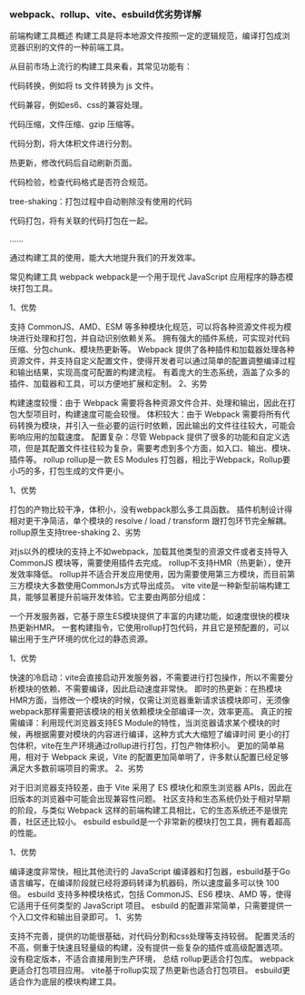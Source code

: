 ### webpack、rollup、vite、esbuild优劣势详解

前端构建工具概述
构建工具是将本地源文件按照一定的逻辑规范，编译打包成浏览器识别的文件的一种前端工具。

从目前市场上流行的构建工具来看，其常见功能有：

代码转换，例如将 ts 文件转换为 js 文件。

代码兼容，例如es6、css的兼容处理。

代码压缩，文件压缩、gzip 压缩等。

代码分割，将大体积文件进行分割。

热更新，修改代码后自动刷新页面。

代码检验，检查代码格式是否符合规范。

tree-shaking：打包过程中自动剔除没有使用的代码

代码打包，将有关联的代码打包在一起。

......

通过构建工具的使用，能大大地提升我们的开发效率。

常见构建工具
webpack
webpack是一个用于现代 JavaScript 应用程序的静态模块打包工具。

1、优势

支持 CommonJS、AMD、ESM 等多种模块化规范，可以将各种资源文件视为模块进行处理和打包，并自动识别依赖关系。
拥有强大的插件系统，可实现对代码压缩、分包chunk、模块热更新等。
Webpack 提供了各种插件和加载器处理各种资源文件，并支持自定义配置文件，使得开发者可以通过简单的配置调整编译过程和输出结果，实现高度可配置的构建流程。
有着庞大的生态系统，涵盖了众多的插件、加载器和工具，可以方便地扩展和定制。
2、劣势

构建速度较慢：由于 Webpack 需要将各种资源文件合并、处理和输出，因此在打包大型项目时，构建速度可能会较慢。
体积较大：由于 Webpack 需要将所有代码转换为模块，并引入一些必要的运行时依赖，因此输出的文件往往较大，可能会影响应用的加载速度。
配置复杂：尽管 Webpack 提供了很多的功能和自定义选项，但是其配置文件往往较为复杂，需要考虑到多个方面，如入口、输出、模块、插件等。
rollup
rollup是一款 ES Modules 打包器，相比于Webpack，Rollup要小巧的多，打包生成的文件更小。

1、优势

打包的产物比较干净，体积小，没有webpack那么多工具函数。
插件机制设计得相对更干净简洁，单个模块的 resolve / load / transform 跟打包环节完全解耦。
rollup原生支持tree-shaking
2、劣势

对js以外的模块的支持上不如webpack，加载其他类型的资源文件或者支持导入 CommonJS 模块等，需要使用插件去完成。
rollup不支持HMR（热更新），使开发效率降低。
rollup并不适合开发应用使用，因为需要使用第三方模块，而目前第三方模块大多数使用CommonJs方式导出成员。
vite
vite是一种新型前端构建工具，能够显著提升前端开发体验。它主要由两部分组成：

一个开发服务器，它基于原生ES模块提供了丰富的内建功能，如速度很快的模块热更新HMR。 一套构建指令，它使用rollup打包代码，并且它是预配置的，可以输出用于生产环境的优化过的静态资源。

1、优势

快速的冷启动：vite会直接启动开发服务器，不需要进行打包操作，所以不需要分析模块的依赖、不需要编译，因此启动速度非常快。
即时的热更新：在热模块HMR方面，当修改一个模块的时候，仅需让浏览器重新请求该模块即可，无须像webpack那样需要把该模块的相关依赖模块全部编译一次，效率更高。
真正的按需编译：利用现代浏览器支持ES Module的特性，当浏览器请求某个模块的时候，再根据需要对模块的内容进行编译，这种方式大大缩短了编译时间
更小的打包体积，vite在生产环境通过rollup进行打包，打包产物体积小。
更加的简单易用，相对于 Webpack 来说，Vite 的配置更加简单明了，许多默认配置已经足够满足大多数前端项目的需求。
2、劣势

对于旧浏览器支持较差，由于 Vite 采用了 ES 模块化和原生浏览器 APIs，因此在旧版本的浏览器中可能会出现兼容性问题。
社区支持和生态系统仍处于相对早期的阶段，与类似 Webpack 这样的前端构建工具相比，它的生态系统还不是很完善，社区还比较小。
esbuild
esbuild是一个非常新的模块打包工具，拥有着超高的性能。

1、优势

编译速度非常快，相比其他流行的 JavaScript 编译器和打包器，esbuild基于Go语言编写，在编译阶段就已经将源码转译为机器码，所以速度最多可以快 100 倍。
esbuild 支持多种模块格式，包括 CommonJS、ES6 模块、AMD 等，使得它适用于任何类型的 JavaScript 项目。
esbuild 的配置非常简单，只需要提供一个入口文件和输出目录即可。
1、劣势

支持不完善，提供的功能很基础，对代码分割和css处理等支持较弱。
配置灵活的不高，侧重于快速且轻量级的构建，没有提供一些复杂的插件或高级配置选项。
没有稳定版本，不适合直接用到生产环境，
总结
rollup更适合打包库。
webpack更适合打包项目应用。
vite基于rollup实现了热更新也适合打包项目。
esbuild更适合作为底层的模块构建工具。